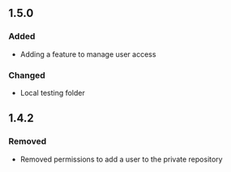 ## 1.5.0
### Added
- Adding a feature to manage user access

### Changed
- Local testing folder



## 1.4.2
### Removed
- Removed permissions to add a user to the private repository
 
